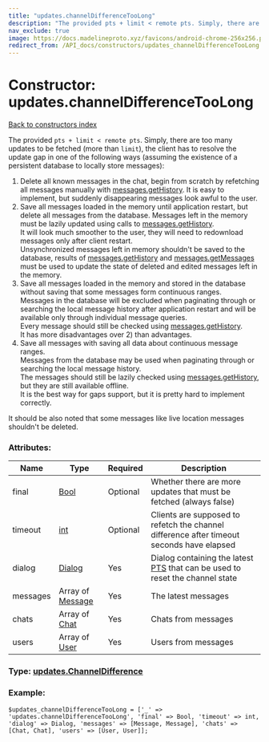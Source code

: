 ```yaml
---
title: "updates.channelDifferenceTooLong"
description: "The provided pts + limit < remote pts. Simply, there are too many updates to be fetched (more than limit), the client has to resolve the update gap in one of the following ways (assuming the existence of a persistent database to locally store messages)"
nav_exclude: true
image: https://docs.madelineproto.xyz/favicons/android-chrome-256x256.png
redirect_from: /API_docs/constructors/updates_channelDifferenceTooLong.html
---
```

# Constructor: updates.channelDifferenceTooLong  
[Back to constructors index](/API_docs/constructors/index.html)



The provided `pts + limit < remote pts`. Simply, there are too many updates to be fetched (more than `limit`), the client has to resolve the update gap in one of the following ways (assuming the existence of a persistent database to locally store messages):

1. Delete all known messages in the chat, begin from scratch by refetching all messages manually with [messages.getHistory](../methods/messages.getHistory.html). It is easy to implement, but suddenly disappearing messages look awful to the user.
2. Save all messages loaded in the memory until application restart, but delete all messages from the database. Messages left in the memory must be lazily updated using calls to [messages.getHistory](../methods/messages.getHistory.html).  
  It will look much smoother to the user, they will need to redownload messages only after client restart.  
  Unsynchronized messages left in memory shouldn't be saved to the database, results of [messages.getHistory](../methods/messages.getHistory.html) and [messages.getMessages](../methods/messages.getMessages.html) must be used to update the state of deleted and edited messages left in the memory.
3. Save all messages loaded in the memory and stored in the database without saving that some messages form continuous ranges.  
  Messages in the database will be excluded when paginating through or searching the local message history after application restart and will be available only through individual message queries.  
  Every message should still be checked using [messages.getHistory](../methods/messages.getHistory.html).  
  It has more disadvantages over 2) than advantages.
4. Save all messages with saving all data about continuous message ranges.  
  Messages from the database may be used when paginating through or searching the local message history.  
  The messages should still be lazily checked using [messages.getHistory](../methods/messages.getHistory.html), but they are still available offline.  
  It is the best way for gaps support, but it is pretty hard to implement correctly.

It should be also noted that some messages like live location messages shouldn't be deleted.

### Attributes:

| Name     |    Type       | Required | Description |
|----------|---------------|----------|-------------|
|final|[Bool](/API_docs/types/Bool.html) | Optional|Whether there are more updates that must be fetched (always false)|
|timeout|[int](/API_docs/types/int.html) | Optional|Clients are supposed to refetch the channel difference after timeout seconds have elapsed|
|dialog|[Dialog](/API_docs/types/Dialog.html) | Yes|Dialog containing the latest [PTS](https://core.telegram.org/api/updates) that can be used to reset the channel state|
|messages|Array of [Message](/API_docs/types/Message.html) | Yes|The latest messages|
|chats|Array of [Chat](/API_docs/types/Chat.html) | Yes|Chats from messages|
|users|Array of [User](/API_docs/types/User.html) | Yes|Users from messages|



### Type: [updates.ChannelDifference](/API_docs/types/updates.ChannelDifference.html)


### Example:

```
$updates_channelDifferenceTooLong = ['_' => 'updates.channelDifferenceTooLong', 'final' => Bool, 'timeout' => int, 'dialog' => Dialog, 'messages' => [Message, Message], 'chats' => [Chat, Chat], 'users' => [User, User]];
```  
